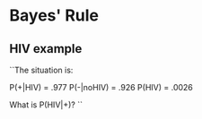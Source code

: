 Bayes' Rule
===========

HIV example
-----------
``The situation is:

P(+|HIV) = .977
P(-|noHIV) = .926
P(HIV) = .0026

What is P(HIV|+)?
``

